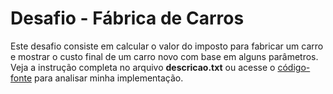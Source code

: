# Desafio - Fábrica de Carros

Este desafio consiste em calcular o valor do imposto  para fabricar um carro e mostrar o custo final de um carro novo com base em alguns parâmetros. Veja a instrução completa no arquivo **descricao.txt** ou acesse o [código-fonte](https://github.com/danilotc/bootcamp-dio-banco-pan/tree/main/src/desafios/basico) para analisar minha implementação.